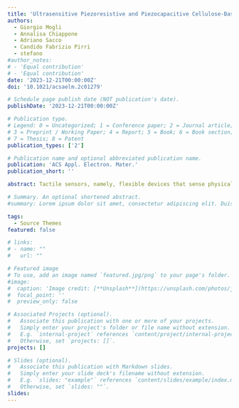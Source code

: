 ```yaml
---
title: 'Ultrasensitive Piezoresistive and Piezocapacitive Cellulose-Based Ionic Hydrogels for Wearable Multifunctional Sensing'
authors:
  - Giorgio Mogli
  - Annalisa Chiappone
  - Adriano Sacco
  - Candido Fabrizio Pirri
  - stefano
#author_notes:
# - 'Equal contribution'
# - 'Equal contribution'
date: '2023-12-21T00:00:00Z'
doi: '10.1021/acsaelm.2c01279'

# Schedule page publish date (NOT publication's date).
publishDate: '2023-12-21T00:00:00Z'

# Publication type.
# Legend: 0 = Uncategorized; 1 = Conference paper; 2 = Journal article;
# 3 = Preprint / Working Paper; 4 = Report; 5 = Book; 6 = Book section;
# 7 = Thesis; 8 = Patent
publication_types: ['2']

# Publication name and optional abbreviated publication name.
publication: 'ACS Appl. Electron. Mater.'
publication_short: ''

abstract: Tactile sensors, namely, flexible devices that sense physical stimuli, have received much attention in the last few decades due to their applicability in a wide range of fields like the world of wearables, soft robotics, prosthetics, and e-skin. Nevertheless, achieving a trade-off among stretchability, good sensitivity, easy manufacturability, and multisensing ability is still a challenge. Herein, an extremely flexible strain sensor composed of a cellulose-based hydrogel is presented. A natural biocompatible carboxymethylcellulose (CMC) hydrogel endowed with ionic conductivity by sodium chloride (NaCl) was used as the sensitive part. Both the sensible layer and electrodes were investigated with an innovative approach for wearable sensor applications based on electrochemical impedance spectroscopy to find the best device configuration. The sensor, exploitable both as a piezoresistor and as a piezocapacitor, presents high sensitivity to external stimuli, together with an extreme stretchability of up to 600%, showing the best strain and temperature sensitivity among the ionic conductive hydrogel-based devices presented in the literature. The very high strain sensitivity enables the hydrogel to be implemented in wearable strain sensors to monitor different human motions and physiological signals, representing a valid solution for the realization of transparent, easily manufacturable, and low-environmental-impact devices.

# Summary. An optional shortened abstract.
#summary: Lorem ipsum dolor sit amet, consectetur adipiscing elit. Duis posuere tellus ac convallis placerat. Proin tincidunt magna sed ex sollicitudin condimentum.

tags:
  - Source Themes
featured: false

# links:
# - name: ""
#   url: ""

# Featured image
# To use, add an image named `featured.jpg/png` to your page's folder.
#image:
#  caption: 'Image credit: [**Unsplash**](https://unsplash.com/photos/jdD8gXaTZsc)'
#  focal_point: ''
#  preview_only: false

# Associated Projects (optional).
#   Associate this publication with one or more of your projects.
#   Simply enter your project's folder or file name without extension.
#   E.g. `internal-project` references `content/project/internal-project/index.md`.
#   Otherwise, set `projects: []`.
projects: []

# Slides (optional).
#   Associate this publication with Markdown slides.
#   Simply enter your slide deck's filename without extension.
#   E.g. `slides: "example"` references `content/slides/example/index.md`.
#   Otherwise, set `slides: ""`.
slides:
---
```

